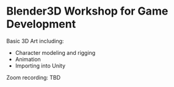 # Blender3D Workshop for Game Development
 Basic 3D Art including:
 - Character modeling and rigging
 - Animation
 - Importing into Unity
 
 Zoom recording: TBD
